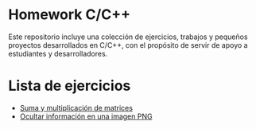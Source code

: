 # Homework C/C++

Este repositorio incluye una colección de ejercicios, trabajos y pequeños proyectos desarrollados en C/C++, con el propósito de servir de apoyo a estudiantes y desarrolladores.

# Lista de ejercicios
- [Suma y multiplicación de matrices](matriz-suma-multiplica)
- [Ocultar información en una imagen PNG](hidden-data-into-png)
